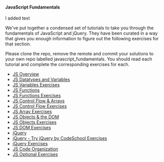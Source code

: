 #### JavaScript Fundamentals 
I added text


We've put together a condensed set of tutorials to take you through the fundamentals of JavaScript and jQuery. They have been curated in a way that gives you enough information to figure out the following exercises for that section.

Please clone the repo, remove the remote and commit your solutions to your own repo labelled javascript_fundamentals. You should read each tutorial and complete the corresponding exercises for each. 

* [JS Overview](https://github.com/bitmakerlabs/javascript_fundamentals/wiki/1-Overview)
* [JS Datatypes and Variables](https://github.com/bitmakerlabs/javascript_fundamentals/wiki/2-Data-Types-and-Variables)
* [JS Variables Exercises](https://github.com/bitmakerlabs/js_week/blob/master/js_fundamentals/variables.js)
* [JS Functions](https://github.com/bitmakerlabs/javascript_fundamentals/wiki/3-Functions)
* [JS Functions Exercises](https://github.com/bitmakerlabs/javascript_fundamentals/blob/master/js_fundamentals/functions.js)
* [JS Control Flow & Arrays](https://github.com/bitmakerlabs/javascript_fundamentals/wiki/4-Control-Flow-&-Arrays)
* [JS Control Flow Exercises](https://github.com/bitmakerlabs/javascript_fundamentals/blob/master/js_fundamentals/ifelse.js)
* [JS Array Exercises](https://github.com/bitmakerlabs/javascript_fundamentals/blob/master/js_fundamentals/arrays.js)
* [JS Objects & the DOM](https://github.com/bitmakerlabs/javascript_fundamentals/wiki/5-Objects-&-the-DOM)
* [JS Objects Exercises](https://github.com/bitmakerlabs/javascript_fundamentals/blob/master/js_fundamentals/objects.js)
* [JS DOM Exercises](https://github.com/bitmakerlabs/javascript_fundamentals/blob/master/js_fundamentals/dom.js)
* [jQuery](https://github.com/bitmakerlabs/javascript_fundamentals/wiki/6-jQuery)
* [jQuery - Try jQuery by CodeSchool Exercises](http://www.codeschool.com/courses/try-jquery)
* [jQuery Exercises](https://github.com/bitmakerlabs/javascript_fundamentals/blob/master/jquery_fundamentals/index.html)
* [JS Code Organization](https://github.com/bitmakerlabs/javascript_fundamentals/wiki/7-Code-Organization)
* [JS Optional Exercises](https://github.com/bitmakerlabs/javascript_fundamentals/blob/master/js_fundamentals/optional.js)
